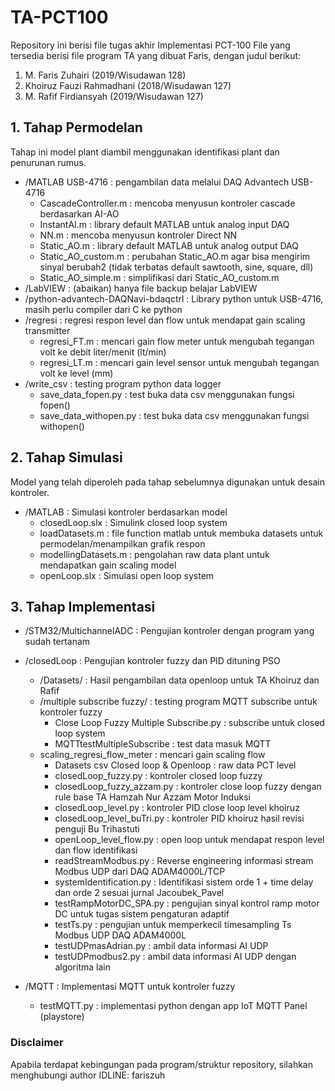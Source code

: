 # TA-PCT100
Repository ini berisi file tugas akhir Implementasi PCT-100
File yang tersedia berisi file program TA yang dibuat Faris, dengan judul berikut:
1. M. Faris Zuhairi (2019/Wisudawan 128)
2. Khoiruz Fauzi Rahmadhani (2018/Wisudawan 127)
3. M. Rafif Firdiansyah (2019/Wisudawan 127)

## 1. Tahap Permodelan
Tahap ini model plant diambil menggunakan identifikasi plant dan penurunan rumus. 
+ /MATLAB USB-4716 : pengambilan data melalui DAQ Advantech USB-4716
  - CascadeController.m : mencoba menyusun kontroler cascade berdasarkan AI-AO
  - InstantAI.m : library default MATLAB untuk analog input DAQ
  - NN.m : mencoba menyusun kontroler Direct NN
  - Static_AO.m : library default MATLAB untuk analog output DAQ
  - Static_AO_custom.m : perubahan Static_AO.m agar bisa mengirim sinyal berubah2 (tidak terbatas default sawtooth, sine, square, dll)
  - Static_AO_simple.m : simplifikasi dari Static_AO_custom.m
+ /LabVIEW : (abaikan) hanya file backup belajar LabVIEW
+ /python-advantech-DAQNavi-bdaqctrl : Library python untuk USB-4716, masih perlu compiler dari C ke python
+ /regresi : regresi respon level dan flow untuk mendapat gain scaling transmitter
  - regresi_FT.m : mencari gain flow meter untuk mengubah tegangan volt ke debit liter/menit (lt/min)
  - regresi_LT.m : mencari gain level sensor untuk mengubah tegangan volt ke level (mm)
+ /write_csv : testing program python data logger
  - save_data_fopen.py : test buka data csv menggunakan fungsi fopen()
  - save_data_withopen.py : test buka data csv menggunakan fungsi withopen()
## 2. Tahap Simulasi
Model yang telah diperoleh pada tahap sebelumnya digunakan untuk desain kontroler. 
+ /MATLAB : Simulasi kontroler berdasarkan model
  - closedLoop.slx : Simulink closed loop system
  - loadDatasets.m : file function matlab untuk membuka datasets untuk permodelan/menampilkan grafik respon
  - modellingDatasets.m : pengolahan raw data plant untuk mendapatkan gain scaling model
  - openLoop.slx : Simulasi open loop system

## 3. Tahap Implementasi

+ /STM32/MultichannelADC : Pengujian kontroler dengan program yang sudah tertanam
+ /closedLoop : Pengujian kontroler fuzzy dan PID dituning PSO
  - /Datasets/ : Hasil pengambilan data openloop untuk TA Khoiruz dan Rafif
  - /multiple subscribe fuzzy/ : testing program MQTT subscribe untuk kontroler fuzzy
      * Close Loop Fuzzy Multiple Subscribe.py : subscribe untuk closed loop system
      * MQTTtestMultipleSubscribe : test data masuk MQTT
  - scaling_regresi_flow_meter : mencari gain scaling flow
      * Datasets csv Closed loop & Openloop : raw data PCT level
      * closedLoop_fuzzy.py : kontroler closed loop fuzzy
      * closedLoop_fuzzy_azzam.py : kontroler close loop fuzzy dengan rule base TA Hamzah Nur Azzam Motor Induksi
      * closedLoop_level.py : kontroler PID close loop level khoiruz
      * closedLoop_level_buTri.py : kontroler PID khoiruz hasil revisi penguji Bu Trihastuti
      * openLoop_level_flow.py : open loop untuk mendapat respon level dan flow identifikasi
      * readStreamModbus.py : Reverse engineering informasi stream Modbus UDP dari DAQ ADAM4000L/TCP
      * systemIdentification.py : Identifikasi sistem orde 1 + time delay dan orde 2 sesuai jurnal Jacoubek_Pavel
      * testRampMotorDC_SPA.py : pengujian sinyal kontrol ramp motor DC untuk tugas sistem pengaturan adaptif
      * testTs.py : pengujian untuk memperkecil timesampling Ts Modbus UDP DAQ ADAM4000L
      * testUDPmasAdrian.py : ambil data informasi AI UDP
      * testUDPmodbus2.py : ambil data informasi AI UDP dengan algoritma lain
 
+ /MQTT : Implementasi MQTT untuk kontroler fuzzy
  - testMQTT.py : implementasi python dengan app IoT MQTT Panel (playstore)


### Disclaimer
Apabila terdapat kebingungan pada program/struktur repository, silahkan menghubungi author IDLINE: fariszuh
